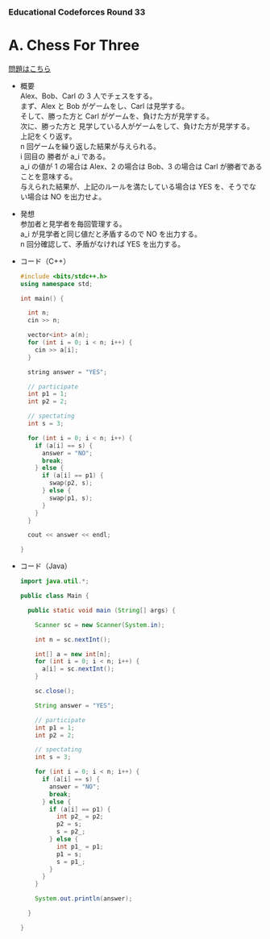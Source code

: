 ### Educational Codeforces Round 33

# A. Chess For Three

  [問題はこちら](https://codeforces.com/problemset/problem/893/A)
  
- 概要<br>
  Alex、Bob、Carl の 3 人でチェスをする。<br>
  まず、Alex と Bob がゲームをし、Carl は見学する。<br>
  そして、勝った方と Carl がゲームを、負けた方が見学する。<br>
  次に、勝った方と 見学している人がゲームをして、負けた方が見学する。<br>
  上記をくり返す。<br>
  n 回ゲームを繰り返した結果が与えられる。<br>
  i 回目の 勝者が a_i である。<br>
  a_i の値が 1 の場合は Alex、2 の場合は Bob、3 の場合は Carl が勝者であることを意味する。<br>
  与えられた結果が、上記のルールを満たしている場合は YES を、そうでない場合は NO を出力せよ。
   
  
- 発想<br>
  参加者と見学者を毎回管理する。<br>
  a_i が見学者と同じ値だと矛盾するので NO を出力する。<br>
  n 回分確認して、矛盾がなければ YES を出力する。
  
  
- コード（C++）

  ```cpp
  #include <bits/stdc++.h>
  using namespace std;

  int main() {

    int n;
    cin >> n;

    vector<int> a(n);
    for (int i = 0; i < n; i++) {
      cin >> a[i];
    }

    string answer = "YES";

    // participate
    int p1 = 1;
    int p2 = 2;

    // spectating
    int s = 3;

    for (int i = 0; i < n; i++) {
      if (a[i] == s) {
        answer = "NO";
        break;
      } else {
        if (a[i] == p1) {
          swap(p2, s);
        } else {
          swap(p1, s);
        }
      }
    }

    cout << answer << endl;

  }
  ```
  
- コード（Java）

  ```java
  import java.util.*;

  public class Main {

    public static void main (String[] args) {

      Scanner sc = new Scanner(System.in);

      int n = sc.nextInt();

      int[] a = new int[n];
      for (int i = 0; i < n; i++) {
        a[i] = sc.nextInt();
      }

      sc.close();

      String answer = "YES";

      // participate
      int p1 = 1;
      int p2 = 2;

      // spectating
      int s = 3;

      for (int i = 0; i < n; i++) {
        if (a[i] == s) {
          answer = "NO";
          break;
        } else {
          if (a[i] == p1) {
            int p2_ = p2;
            p2 = s;
            s = p2_;
          } else {
            int p1_ = p1;
            p1 = s;
            s = p1_;
          }
        }
      }

      System.out.println(answer);

    }

  }
  ```
    